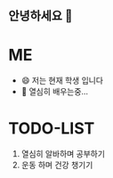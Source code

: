 ## 안녕하세요 👋

# ME
- 😄 저는 현재 학생 입니다
- 🌱 열심히 배우는중...  

# TODO-LIST
1. 열심히 알바하며 공부하기
2. 운동 하며 건강 챙기기

<!--
**SoohorangE/SoohorangE** is a ✨ _special_ ✨ repository because its `README.md` (this file) appears on your GitHub profile.

Here are some ideas to get you started:

- 🔭 I’m currently working on ...
- 🌱 I’m currently learning ...
- 👯 I’m looking to collaborate on ...
- 🤔 I’m looking for help with ...
- 💬 Ask me about ...
- 📫 How to reach me: ...
- 😄 Pronouns: ...
- ⚡ Fun fact: ...
-->
